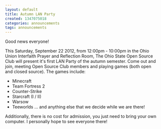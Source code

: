 ```yaml
---
layout: default
title: Autumn LAN Party
created: 1347075018
categories: announcements
tags: announcements
---
```

Good news everyone!

This Saturday, September 22 2012, from 12:00pm - 10:00pm in the Ohio Union Interfaith Prayer and Reflection Room, The Ohio State Open Source Club will present it's first LAN Party of the autumn semester. Come out and join, meeting Open Source Club members and playing games (both open and closed source). The games include:

- Minecraft
- Team Fortress 2
- Counter-Strike
- Starcraft (I / II)
- Warsow
- Teeworlds
... and anything else that we decide while we are there!

Additionally, there is no cost for admission, you just need to bring your own computer. I personally hope to see everyone there!
